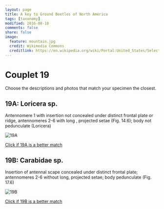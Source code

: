 ```yaml
---
layout: page
title: A key to Ground Beetles of North America
tags: [taxonomy]
modified: 2016-08-10
comments: false
share: false
image:
  feature: mountain.jpg
  credit: Wikimedia Commons
  creditlink: https://en.wikipedia.org/wiki/Portal:United_States/Selected_panorama#/media/File:Mount_Ellinor,_Mount_Washington_Panorama.jpg
---
```


# Couplet 19


Choose the descriptions and photos that match your specimen the closest. 

## 19A: Loricera sp. 

Antennomere 1 with insertion not concealed under distinct frontal plate or ridge, antennomeres 2-6 with long , projected setae (Fig. 14.6); body not pedunculate (Loricera)

![19A](//klevan.github.io/images/keyfigs/Key1_19_19A.png)

[Click if 19A is a better match](https://en.wikipedia.org/wiki/Loricera)


## 19B: Carabidae sp. 

Insertion of antennal scape concealed under distinct frontal plate; antennomeres 2-6 without long, projected setae; body pedunculate (Fig. 17.6)

![19B](//klevan.github.io/images/keyfigs/Key1_19_19B.png)

[Click if 19B is a better match](//klevan.github.io/dynamicTaxonomy/Key1_20)

